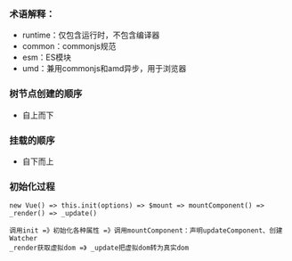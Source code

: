 ### 术语解释：
- runtime：仅包含运行时，不包含编译器
- common：commonjs规范
- esm：ES模块
- umd：兼用commonjs和amd异步，用于浏览器

### 树节点创建的顺序
- 自上而下

### 挂载的顺序
- 自下而上

### 初始化过程
```
new Vue() => this.init(options) => $mount => mountComponent() => _render() => _update()

调用init =》初始化各种属性 =》调用mountComponent：声明updateComponent、创建Watcher
_render获取虚拟dom =》 _update把虚拟dom转为真实dom
```
